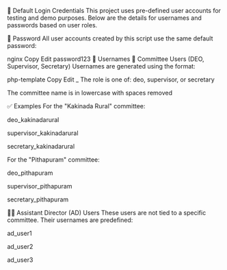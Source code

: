 🔐 Default Login Credentials
This project uses pre-defined user accounts for testing and demo purposes. Below are the details for usernames and passwords based on user roles.

🔑 Password
All user accounts created by this script use the same default password:

nginx
Copy
Edit
password123
👤 Usernames
📌 Committee Users (DEO, Supervisor, Secretary)
Usernames are generated using the format:

php-template
Copy
Edit
<role>_<committeename>
The role is one of: deo, supervisor, or secretary

The committee name is in lowercase with spaces removed

✅ Examples
For the "Kakinada Rural" committee:

deo_kakinadarural

supervisor_kakinadarural

secretary_kakinadarural

For the "Pithapuram" committee:

deo_pithapuram

supervisor_pithapuram

secretary_pithapuram

🧑‍💼 Assistant Director (AD) Users
These users are not tied to a specific committee. Their usernames are predefined:

ad_user1

ad_user2

ad_user3

